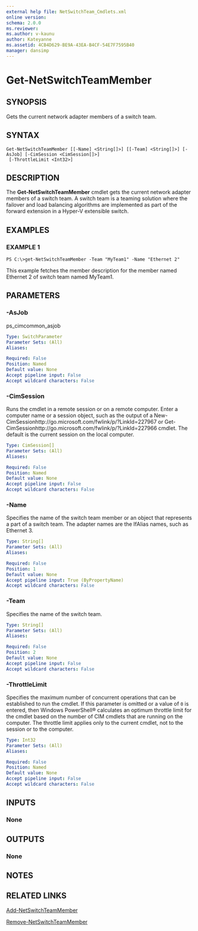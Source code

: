 ```yaml
---
external help file: NetSwitchTeam_Cmdlets.xml
online version: 
schema: 2.0.0
ms.reviewer:
ms.author: v-kaunu
author: Kateyanne
ms.assetid: 4CB4D629-BE9A-43EA-B4CF-54E7F7595B40
manager: dansimp
---
```


# Get-NetSwitchTeamMember

## SYNOPSIS
Gets the current network adapter members of a switch team.

## SYNTAX

```
Get-NetSwitchTeamMember [[-Name] <String[]>] [[-Team] <String[]>] [-AsJob] [-CimSession <CimSession[]>]
 [-ThrottleLimit <Int32>]
```

## DESCRIPTION
The **Get-NetSwitchTeamMember** cmdlet gets the current network adapter members of a switch team.
A switch team is a teaming solution where the failover and load balancing algorithms are implemented as part of the forward extension in a Hyper-V extensible switch.

## EXAMPLES

### EXAMPLE 1
```
PS C:\>get-NetSwitchTeamMember -Team "MyTeam1" -Name "Ethernet 2"
```

This example fetches the member description for the member named Ethernet 2 of switch team named MyTeam1.

## PARAMETERS

### -AsJob
ps_cimcommon_asjob

```yaml
Type: SwitchParameter
Parameter Sets: (All)
Aliases: 

Required: False
Position: Named
Default value: None
Accept pipeline input: False
Accept wildcard characters: False
```

### -CimSession
Runs the cmdlet in a remote session or on a remote computer.
Enter a computer name or a session object, such as the output of a New-CimSessionhttp://go.microsoft.com/fwlink/p/?LinkId=227967 or Get-CimSessionhttp://go.microsoft.com/fwlink/p/?LinkId=227966 cmdlet.
The default is the current session on the local computer.

```yaml
Type: CimSession[]
Parameter Sets: (All)
Aliases: 

Required: False
Position: Named
Default value: None
Accept pipeline input: False
Accept wildcard characters: False
```

### -Name
Specifies the name of the switch team member or an object that represents a part of a switch team.
The adapter names are the IfAlias names, such as Ethernet 3.

```yaml
Type: String[]
Parameter Sets: (All)
Aliases: 

Required: False
Position: 1
Default value: None
Accept pipeline input: True (ByPropertyName)
Accept wildcard characters: False
```

### -Team
Specifies the name of the switch team.

```yaml
Type: String[]
Parameter Sets: (All)
Aliases: 

Required: False
Position: 2
Default value: None
Accept pipeline input: False
Accept wildcard characters: False
```

### -ThrottleLimit
Specifies the maximum number of concurrent operations that can be established to run the cmdlet.
If this parameter is omitted or a value of `0` is entered, then Windows PowerShell® calculates an optimum throttle limit for the cmdlet based on the number of CIM cmdlets that are running on the computer.
The throttle limit applies only to the current cmdlet, not to the session or to the computer.

```yaml
Type: Int32
Parameter Sets: (All)
Aliases: 

Required: False
Position: Named
Default value: None
Accept pipeline input: False
Accept wildcard characters: False
```

## INPUTS

### None

## OUTPUTS

### None

## NOTES

## RELATED LINKS

[Add-NetSwitchTeamMember](./Add-NetSwitchTeamMember.md)

[Remove-NetSwitchTeamMember](./Remove-NetSwitchTeamMember.md)

